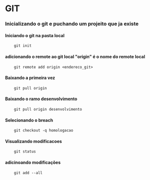 #       GIT

###     Inicializando o git e puchando um projeito que ja existe

####   Iniciando o git na pasta local 
        git init

####   adicionando o remote ao git local "origin" é o nome do remote local
        git remote add origin <endereco_git>

####   Baixando a primeira vez
        git pull origin 

####   Baixando o ramo desenvolvimento
        git pull origin desenvolvimento
        
####   Selecionando o breach
        git checkout -q homologacao

####   Visualizando modificacoes
        git status

####   adicinoando modificações       
        git add --all
